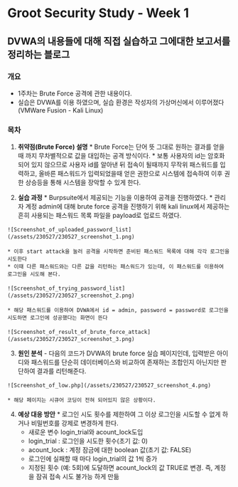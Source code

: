 # Groot Security Study - Week 1

## DVWA의 내용들에 대해 직접 실습하고 그에대한 보고서를 정리하는 블로그

### 개요
  * 1주차는 Brute Force 공격에 관한 내용이다.
  * 실습은 DVWA를 이용 하였으며, 실습 환경은 작성자의 가상머신에서 이루어졌다(VMWare Fusion - Kali Linux)

### 목차
  1. **취약점(Brute Force) 설명**
    * Brute Force는 단어 뜻 그대로 원하는 결과를 얻을 때 까지 무차별적으로 값을 대입하는 공격 방식이다.
    * 보통 사용자의 id는 암호화 되어 있지 않으므로 사용자 id를 알아낸 뒤 접속이 될때까지 무작위 패스워드를 입력하고, 올바른 패스워드가 입력되었을때 얻은 권한으로 시스템에 접속하여 이후 권한 상승등을 통해 시스템을 장악할 수 있게 한다.

  2. **실습 과정**
    * Burpsuite에서 제공되는 기능을 이용하여 공격을 진행하였다.
    * 관리자 계정 admin에 대해 brute force 공격을 진행하기 위해 kali linux에서 제공하는 흔히 사용되는 패스워드 목록 파일을 payload로 업로드 하였다.

    ![Screenshot_of_uploaded_password_list](/assets/230527/230527_screenshot_1.png)

    * 이후 start attack을 눌러 공격을 시작하면 준비된 패스워드 목록에 대해 각각 로그인을 시도한다
    * 이때 다른 패스워드와는 다른 값을 리턴하는 패스워드가 있는데, 이 패스워드를 이용하여 로그인을 시도해 본다.

    ![Screenshot_of_trying_password_list](/assets/230527/230527_screenshot_2.png)

    * 해당 패스워드를 이용하여 DVWA에서 id = admin, password = password로 로그인을 시도하면 로그인에 성공했다는 화면이 뜬다

    ![Screenshot_of_result_of_brute_force_attack](/assets/230527/230527_screenshot_3.png)

  3. **원인 분석**
    - 다음의 코드가 DVWA의 brute force 실습 페이지인데, 입력받은 아이디와 패스워드를 단순히 데이터베이스와 비교하여 존재하는 조합인지 아닌지만 판단하여 결과를 리턴해준다.

    ![Screenshot_of_low.php](/assets/230527/230527_screenshot_4.png)

    * 해당 페이지는 시큐어 코딩이 전혀 되어있지 않은 상황이다.

  4. **예상 대응 방안**
    * 로그인 시도 횟수를 제한하여 그 이상 로그인을 시도할 수 없게 하거나 비밀번호를 강제로 변경하게 한다.
      * 새로운 변수 login_trial와 acount_lock도입
      * login_trial : 로그인을 시도한 횟수(초기 값: 0)
      * acount_lock : 계정 잠금에 대한 boolean 값(초기 값: FALSE)
      * 로그인에 실패할 때 마다 login_trial의 값 1씩 증가
      * 지정된 횟수 (예: 5회)에 도달하면 acount_lock의 값 TRUE로 변경. 즉, 계정을 잠궈 접속 시도 불가능 하게 만듦